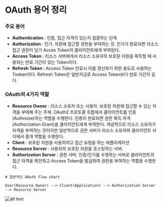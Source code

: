 # OAuth 용어 정리


### 주요 용어

* **Authentication** : 인증, 접근 자격이 있는지 검증하는 단계
* **Authorization** : 인가, 자원에 접근할 권한을 부야하는 것. 인가가 완료되면 리소스 접근 권한이 담기 Acces Token이 클라이언트에게 부여된다.
* **Access Token** : 리소스 서버에게서 리소스 소유자의 보호된 자원을 획득할 때 사용되는 만료 기간이 있는 Token이다.
* **Refresh Token** : Access Token 만료시 이를 갱신하기 위한 용도로 사용하는 Toeken이다. Refresh Token은 일반저긍로 Access Token보다 만료 기간이 길다.

### OAuth의 4가지 역할

* **Resource Owner** :  리소스 소유자 또는 사용자. 보호된 자원에 접근할 수 있는 자격을 부여해 주는 주체. OAuth2 프로토콜 흐름에서 클라이언트를 인증(Authroize)하는 역할을 수행한다. 인증이 완료되면 권한 획득 자격(Authorization Grant)을 클라이언트에게 부여한다. 개념적으로 리소스 소유자가 자격을 부여하는 것이지만 일반적으로 권한 서버가 리소스 소유자와 클라이언트 사이에서 중개 역할을 수행한다.
* **Client** :  보호된 자원을 사용하려고 접근 요청을 하는 애플리케이션
* **Resource Server** : 사용자의 보호된 자원을 호스팅하는 서버.
* **Authorization Server** : 권한 서버. 인증/인가를 수행하는 서버로 클라이언트의 접근 자격을 확인하고 Access Token을 발급하여 권한을 부여하는 역할을 수행한다.


```
# 일반적인 OAuth flow chart

User(Resource Owner) --> Client(Application) --> Authorization Server --> Resource Server

```

![alt text](/OAuthImg/image3.png)
